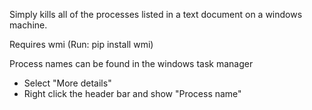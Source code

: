 Simply kills all of the processes listed in a text document on a windows machine.

Requires wmi (Run: pip install wmi)

Process names can be found in the windows task manager
  - Select "More details"
  - Right click the header bar and show "Process name"
  

